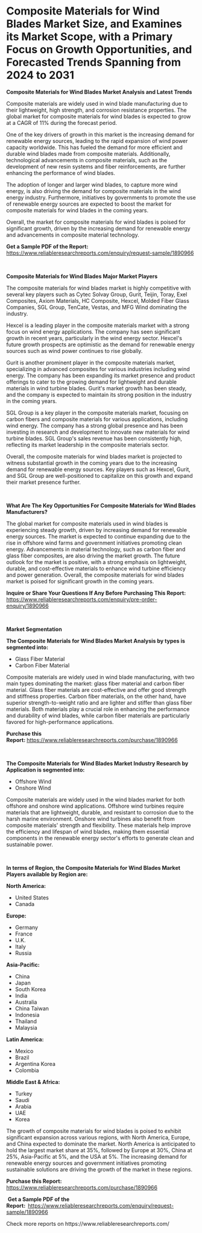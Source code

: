 <p><h1>Composite Materials for Wind Blades Market Size, and Examines its Market Scope, with a Primary Focus on Growth Opportunities, and Forecasted Trends Spanning from 2024 to 2031</h1></p><p><strong>Composite Materials for Wind Blades Market Analysis and Latest Trends</strong></p>
<p><p>Composite materials are widely used in wind blade manufacturing due to their lightweight, high strength, and corrosion resistance properties. The global market for composite materials for wind blades is expected to grow at a CAGR of 11% during the forecast period. </p><p>One of the key drivers of growth in this market is the increasing demand for renewable energy sources, leading to the rapid expansion of wind power capacity worldwide. This has fueled the demand for more efficient and durable wind blades made from composite materials. Additionally, technological advancements in composite materials, such as the development of new resin systems and fiber reinforcements, are further enhancing the performance of wind blades.</p><p>The adoption of longer and larger wind blades, to capture more wind energy, is also driving the demand for composite materials in the wind energy industry. Furthermore, initiatives by governments to promote the use of renewable energy sources are expected to boost the market for composite materials for wind blades in the coming years.</p><p>Overall, the market for composite materials for wind blades is poised for significant growth, driven by the increasing demand for renewable energy and advancements in composite material technology.</p></p>
<p><strong>Get a Sample PDF of the Report:&nbsp;</strong> <a href="https://www.reliableresearchreports.com/enquiry/request-sample/1890966">https://www.reliableresearchreports.com/enquiry/request-sample/1890966</a></p>
<p>&nbsp;</p>
<p><strong>Composite Materials for Wind Blades Major Market Players</strong></p>
<p><p>The composite materials for wind blades market is highly competitive with several key players such as Cytec Solvay Group, Gurit, Teijin, Toray, Exel Composites, Axiom Materials, HC Composite, Hexcel, Molded Fiber Glass Companies, SGL Group, TenCate, Vestas, and MFG Wind dominating the industry.</p><p>Hexcel is a leading player in the composite materials market with a strong focus on wind energy applications. The company has seen significant growth in recent years, particularly in the wind energy sector. Hexcel's future growth prospects are optimistic as the demand for renewable energy sources such as wind power continues to rise globally.</p><p>Gurit is another prominent player in the composite materials market, specializing in advanced composites for various industries including wind energy. The company has been expanding its market presence and product offerings to cater to the growing demand for lightweight and durable materials in wind turbine blades. Gurit's market growth has been steady, and the company is expected to maintain its strong position in the industry in the coming years.</p><p>SGL Group is a key player in the composite materials market, focusing on carbon fibers and composite materials for various applications, including wind energy. The company has a strong global presence and has been investing in research and development to innovate new materials for wind turbine blades. SGL Group's sales revenue has been consistently high, reflecting its market leadership in the composite materials sector.</p><p>Overall, the composite materials for wind blades market is projected to witness substantial growth in the coming years due to the increasing demand for renewable energy sources. Key players such as Hexcel, Gurit, and SGL Group are well-positioned to capitalize on this growth and expand their market presence further.</p></p>
<p>&nbsp;</p>
<p><strong>What Are The Key Opportunities For Composite Materials for Wind Blades Manufacturers?</strong></p>
<p><p>The global market for composite materials used in wind blades is experiencing steady growth, driven by increasing demand for renewable energy sources. The market is expected to continue expanding due to the rise in offshore wind farms and government initiatives promoting clean energy. Advancements in material technology, such as carbon fiber and glass fiber composites, are also driving the market growth. The future outlook for the market is positive, with a strong emphasis on lightweight, durable, and cost-effective materials to enhance wind turbine efficiency and power generation. Overall, the composite materials for wind blades market is poised for significant growth in the coming years.</p></p>
<p><strong>Inquire or Share Your Questions If Any Before Purchasing This Report:</strong> <a href="https://www.reliableresearchreports.com/enquiry/pre-order-enquiry/1890966">https://www.reliableresearchreports.com/enquiry/pre-order-enquiry/1890966</a></p>
<p>&nbsp;</p>
<p><strong>Market Segmentation</strong></p>
<p><strong>The Composite Materials for Wind Blades Market Analysis by types is segmented into:</strong></p>
<p><ul><li>Glass Fiber Material</li><li>Carbon Fiber Material</li></ul></p>
<p><p>Composite materials are widely used in wind blade manufacturing, with two main types dominating the market: glass fiber material and carbon fiber material. Glass fiber materials are cost-effective and offer good strength and stiffness properties. Carbon fiber materials, on the other hand, have superior strength-to-weight ratio and are lighter and stiffer than glass fiber materials. Both materials play a crucial role in enhancing the performance and durability of wind blades, while carbon fiber materials are particularly favored for high-performance applications.</p></p>
<p><strong>Purchase this Report:&nbsp;</strong><a href="https://www.reliableresearchreports.com/purchase/1890966">https://www.reliableresearchreports.com/purchase/1890966</a></p>
<p>&nbsp;</p>
<p><strong>The Composite Materials for Wind Blades Market Industry Research by Application is segmented into:</strong></p>
<p><ul><li>Offshore Wind</li><li>Onshore Wind</li></ul></p>
<p><p>Composite materials are widely used in the wind blades market for both offshore and onshore wind applications. Offshore wind turbines require materials that are lightweight, durable, and resistant to corrosion due to the harsh marine environment. Onshore wind turbines also benefit from composite materials' strength and flexibility. These materials help improve the efficiency and lifespan of wind blades, making them essential components in the renewable energy sector's efforts to generate clean and sustainable power.</p></p>
<p>&nbsp;</p>
<p><strong>In terms of Region, the Composite Materials for Wind Blades Market Players available by Region are:</strong></p>
<p>
    <p> <strong> North America: </strong>
        <ul>
            <li>United States</li>
            <li>Canada</li>
        </ul>
        </p> 
    <p> <strong> Europe: </strong>
        <ul>
            <li>Germany</li>
            <li>France</li>
            <li>U.K.</li>
            <li>Italy</li>
            <li>Russia</li>
        </ul>
        </p> 
    <p> <strong> Asia-Pacific: </strong>
        <ul>
            <li>China</li>
            <li>Japan</li>
            <li>South Korea</li>
            <li>India</li>
            <li>Australia</li>
            <li>China Taiwan</li>
            <li>Indonesia</li>
            <li>Thailand</li>
            <li>Malaysia</li>
        </ul>
        </p> 
    <p> <strong> Latin America: </strong>
        <ul>
            <li>Mexico</li>
            <li>Brazil</li>
            <li>Argentina Korea</li>
            <li>Colombia</li>
        </ul>
        </p> 
    <p> <strong> Middle East & Africa: </strong>
        <ul>
            <li>Turkey</li>
            <li>Saudi</li>
            <li>Arabia</li>
            <li>UAE</li>
            <li>Korea</li>
        </ul>
    </p>
    </p>
<p><p>The growth of composite materials for wind blades is poised to exhibit significant expansion across various regions, with North America, Europe, and China expected to dominate the market. North America is anticipated to hold the largest market share at 35%, followed by Europe at 30%, China at 25%, Asia-Pacific at 5%, and the USA at 5%. The increasing demand for renewable energy sources and government initiatives promoting sustainable solutions are driving the growth of the market in these regions.</p></p>
<p><strong>Purchase this Report: </strong><a href="https://www.reliableresearchreports.com/purchase/1890966">https://www.reliableresearchreports.com/purchase/1890966</a></p>
<p>&nbsp;<strong>Get a Sample PDF of the Report:&nbsp;&nbsp;</strong><a href="https://www.reliableresearchreports.com/enquiry/request-sample/1890966">https://www.reliableresearchreports.com/enquiry/request-sample/1890966</a></p>
<p><strong></strong></p>
<p>Check more reports on https://www.reliableresearchreports.com/</p>